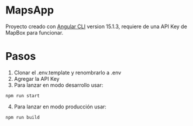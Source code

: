 # MapsApp

Proyecto creado con [Angular CLI](https://github.com/angular/angular-cli) version 15.1.3, requiere de una API Key de MapBox para funcionar.

# Pasos

1. Clonar el .env.template y renombrarlo a .env
2. Agregar la API Key
3. Para lanzar en modo desarrollo usar:
```
npm run start
```
4. Para lanzar en modo producción usar:
```
npm run build
```
